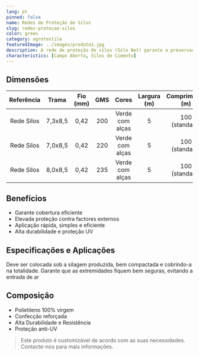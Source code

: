 ```yaml
---
lang: pt
pinned: false
name: Redes de Proteção de Silos
slug: redes-protecao-silos
color: green
category: agrotextile
featuredImage: ../images/produto1.jpg
description: A rede de proteção de silos (Silo Net) garante a preservação da qualidade da silagem que produziu e que a mesma “não respire” (anaerobiose. É imprescindível para garantir uma boa silagem e uma correta ensilagem.
characteristics: [Campo Aberto, Silos de Cimento]
---
```


## Dimensões

| Referência |  Trama  | Fio (mm) | GMS |      Cores      | Largura (m) | Comprimento (m) |
| :--------: | :-----: | :------: | :-: | :-------------: | :---------: | :-------------: |
| Rede Silos | 7,3x8,5 |   0,42   | 200 | Verde com alças |      5      | 100 (standard)  |
| Rede Silos | 7,0x8,5 |   0,42   | 220 | Verde com alças |      5      | 100 (standard)  |
| Rede Silos | 8,0x8,5 |   0,42   | 235 | Verde com alças |      5      | 100 (standard)  |

## Benefícios

- Garante cobertura eficiente
- Elevada proteção contra factores externos
- Aplicação rápida, simples e eficiente
- Alta durabilidade e proteção UV

## Especificações e Aplicações

Deve ser colocada sob a silagem produzida, bem compactada e
cobrindo-a na totalidade. Garante que as extremidades fiquem
bem seguras, evitando a entrada de ar

## Composição

- Polietileno 100% virgem
- Confecção reforçada
- Alta Durabilidade e Resistência
- Proteção anti-UV

> Este produto é customizável de acordo com as suas necessidades. Contacte-nos para mais informações.
